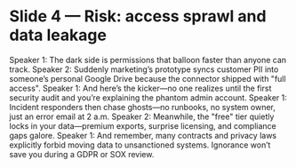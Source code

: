 # Slide 4 — Risk: access sprawl and data leakage

Speaker 1: The dark side is permissions that balloon faster than anyone can track.
Speaker 2: Suddenly marketing’s prototype syncs customer PII into someone’s personal Google Drive because the connector shipped with "full access".
Speaker 1: And here’s the kicker—no one realizes until the first security audit and you’re explaining the phantom admin account.
Speaker 1: Incident responders then chase ghosts—no runbooks, no system owner, just an error email at 2 a.m.
Speaker 2: Meanwhile, the "free" tier quietly locks in your data—premium exports, surprise licensing, and compliance gaps galore.
Speaker 1: And remember, many contracts and privacy laws explicitly forbid moving data to unsanctioned systems. Ignorance won’t save you during a GDPR or SOX review.
